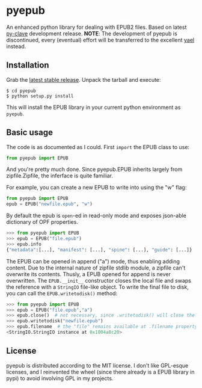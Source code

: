 pyepub
======

An enhanced python library for dealing with EPUB2 files.
Based on latest [py-clave](http://github.com/gabalese/py-clave) development release.
**NOTE**: The development of pyepub is discontinued, every (eventual) effort will be transferred to the excellent [yael](https://github.com/pettarin/yael) instead.

Installation
------------

Grab the [latest stable release](https://github.com/gabalese/pyepub/archive/master.zip). Unpack the tarball and execute:

```
$ cd pyepub
$ python setup.py install
```

This will install the EPUB library in your current python environment as `pyepub`.

Basic usage
-----------

The code is as documented as I could. First `import` the EPUB class to use:

```python
from pyepub import EPUB
```

And you're pretty much done. Since pyepub.EPUB inherits largely from zipfile.Zipfile, the inferface is quite familiar.

For example, you can create a new EPUB to write into using the "w" flag:

```python
from pyepub import EPUB
epub = EPUB("newfile.epub", "w")
```

By default the epub is `open`-ed in read-only mode and exposes json-able dictionary of OPF properties.

```python
>>> from pyepub import EPUB
>>> epub = EPUB("file.epub")
>>> epub.info
{"metadata":[...], "manifest": [...], "spine": [...], "guide": [...]}
```

The EPUB can be opened in append ("a") mode, thus enabling adding content.
Due to the internal nature of zipfile stdlib module, a zipfile can't overwrite its contents.
Thusly, a EPUB opened for append is never overwritten. The `EPUB.__init__` constructor closes the local file and swaps
the reference with a `StringIO` file-like object. To write the final file to disk, you can call the `EPUB.writetodisk()`
method:

```python
>>> from pyepub import EPUB
>>> epub = EPUB("file.epub","a")
>>> epub.close()  # not necessary, since .writetodisk() will close the file for you.
>>> epub.writetodisk("newfile.epub")
>>> epub.filename  # the "file" remains available at .filename property, and can be .read() as usual.
<StringIO.StringIO instance at 0x1004a8c20>
```

License
-------

pyepub is distributed according to the MIT license. I don't like GPL-esque licenses, and I reinvented the wheel (since
there already is a EPUB library in pypi) to avoid involving GPL in my projects.

